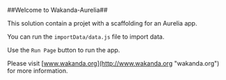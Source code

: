 ##Welcome to Wakanda-Aurelia##

This solution contain a projet with a scaffolding for an Aurelia app.

You can run the `importData/data.js` file to import data.

Use the `Run Page` button to run the app.

Please visit [www.wakanda.org](http://www.wakanda.org "wakanda.org") for more information.
